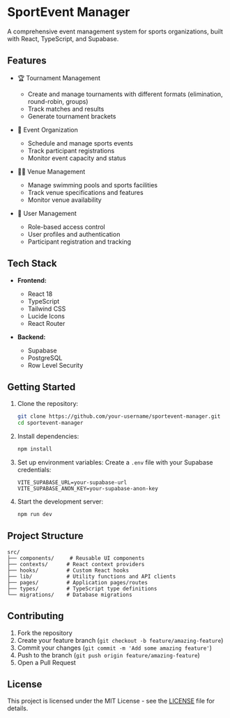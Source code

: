 # SportEvent Manager

A comprehensive event management system for sports organizations, built with React, TypeScript, and Supabase.

## Features

- 🏆 Tournament Management
  - Create and manage tournaments with different formats (elimination, round-robin, groups)
  - Track matches and results
  - Generate tournament brackets

- 📅 Event Organization
  - Schedule and manage sports events
  - Track participant registrations
  - Monitor event capacity and status

- 🏊‍♂️ Venue Management
  - Manage swimming pools and sports facilities
  - Track venue specifications and features
  - Monitor venue availability

- 👥 User Management
  - Role-based access control
  - User profiles and authentication
  - Participant registration and tracking

## Tech Stack

- **Frontend:**
  - React 18
  - TypeScript
  - Tailwind CSS
  - Lucide Icons
  - React Router

- **Backend:**
  - Supabase
  - PostgreSQL
  - Row Level Security

## Getting Started

1. Clone the repository:
   ```bash
   git clone https://github.com/your-username/sportevent-manager.git
   cd sportevent-manager
   ```

2. Install dependencies:
   ```bash
   npm install
   ```

3. Set up environment variables:
   Create a `.env` file with your Supabase credentials:
   ```
   VITE_SUPABASE_URL=your-supabase-url
   VITE_SUPABASE_ANON_KEY=your-supabase-anon-key
   ```

4. Start the development server:
   ```bash
   npm run dev
   ```

## Project Structure

```
src/
├── components/     # Reusable UI components
├── contexts/      # React context providers
├── hooks/         # Custom React hooks
├── lib/           # Utility functions and API clients
├── pages/         # Application pages/routes
├── types/         # TypeScript type definitions
└── migrations/    # Database migrations
```

## Contributing

1. Fork the repository
2. Create your feature branch (`git checkout -b feature/amazing-feature`)
3. Commit your changes (`git commit -m 'Add some amazing feature'`)
4. Push to the branch (`git push origin feature/amazing-feature`)
5. Open a Pull Request

## License

This project is licensed under the MIT License - see the [LICENSE](LICENSE) file for details.